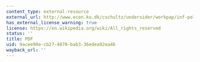 ```yaml
---
content_type: external-resource
external_url: http://www.econ.ku.dk/cschultz/undersider/workpap/inf-pol-and-account.pdf
has_external_license_warning: true
license: https://en.wikipedia.org/wiki/All_rights_reserved
status: ''
title: PDF
uid: 9acee90e-cb27-4070-bab3-36edea92ea46
wayback_url: ''
---
```


